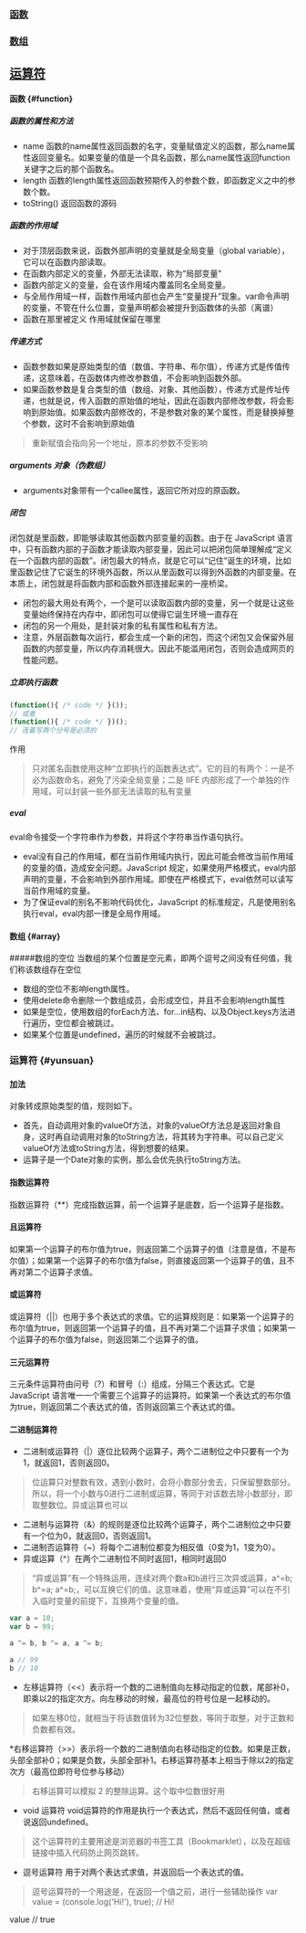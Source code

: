 

### [函数](#function)
### [数组](#array)
## [运算符](#yunsuan)


#### 函数 {#function}

##### 函数的属性和方法
* name
函数的name属性返回函数的名字，变量赋值定义的函数，那么name属性返回变量名。如果变量的值是一个具名函数，那么name属性返回function关键字之后的那个函数名。
* length
函数的length属性返回函数预期传入的参数个数，即函数定义之中的参数个数。
* toString()
返回函数的源码

##### 函数的作用域
* 对于顶层函数来说，函数外部声明的变量就是全局变量（global variable），它可以在函数内部读取。
* 在函数内部定义的变量，外部无法读取，称为“局部变量”
* 函数内部定义的变量，会在该作用域内覆盖同名全局变量。
* 与全局作用域一样，函数作用域内部也会产生“变量提升”现象。var命令声明的变量，不管在什么位置，变量声明都会被提升到函数体的头部（离谱）
* 函数在那里被定义 作用域就保留在哪里 

##### 传递方式
* 函数参数如果是原始类型的值（数值、字符串、布尔值），传递方式是传值传递，这意味着，在函数体内修改参数值，不会影响到函数外部。
* 如果函数参数是复合类型的值（数组、对象、其他函数），传递方式是传址传递，也就是说，传入函数的原始值的地址，因此在函数内部修改参数，将会影响到原始值。如果函数内部修改的，不是参数对象的某个属性，而是替换掉整个参数，这时不会影响到原始值
> 重新赋值会指向另一个地址，原本的参数不受影响

#####  arguments 对象（伪数组）
* arguments对象带有一个callee属性，返回它所对应的原函数。

##### 闭包
闭包就是里函数，即能够读取其他函数内部变量的函数。由于在 JavaScript 语言中，只有函数内部的子函数才能读取内部变量，因此可以把闭包简单理解成“定义在一个函数内部的函数”。闭包最大的特点，就是它可以“记住”诞生的环境，比如里函数记住了它诞生的环境外函数，所以从里函数可以得到外函数的内部变量。在本质上，闭包就是将函数内部和函数外部连接起来的一座桥梁。

* 闭包的最大用处有两个，一个是可以读取函数内部的变量，另一个就是让这些变量始终保持在内存中，即闭包可以使得它诞生环境一直存在
* 闭包的另一个用处，是封装对象的私有属性和私有方法。
* 注意，外层函数每次运行，都会生成一个新的闭包，而这个闭包又会保留外层函数的内部变量，所以内存消耗很大。因此不能滥用闭包，否则会造成网页的性能问题。

##### 立即执行函数
```javascript
(function(){ /* code */ }());
// 或者
(function(){ /* code */ })();
// 连着写两个分号是必须的
```
作用
>只对匿名函数使用这种“立即执行的函数表达式”。它的目的有两个：一是不必为函数命名，避免了污染全局变量；二是 IIFE 内部形成了一个单独的作用域，可以封装一些外部无法读取的私有变量

##### eval
eval命令接受一个字符串作为参数，并将这个字符串当作语句执行。
* eval没有自己的作用域，都在当前作用域内执行，因此可能会修改当前作用域的变量的值，造成安全问题。JavaScript 规定，如果使用严格模式，eval内部声明的变量，不会影响到外部作用域。即使在严格模式下，eval依然可以读写当前作用域的变量。
* 为了保证eval的别名不影响代码优化，JavaScript 的标准规定，凡是使用别名执行eval，eval内部一律是全局作用域。
#### 数组 {#array}

#####数组的空位
当数组的某个位置是空元素，即两个逗号之间没有任何值，我们称该数组存在空位
* 数组的空位不影响length属性。
* 使用delete命令删除一个数组成员，会形成空位，并且不会影响length属性
* 如果是空位，使用数组的forEach方法、for...in结构、以及Object.keys方法进行遍历，空位都会被跳过。
* 如果某个位置是undefined，遍历的时候就不会被跳过。
### 运算符 {#yunsuan}

#### 加法
对象转成原始类型的值，规则如下。
* 首先，自动调用对象的valueOf方法，对象的valueOf方法总是返回对象自身，这时再自动调用对象的toString方法，将其转为字符串。可以自己定义valueOf方法或toString方法，得到想要的结果。
* 运算子是一个Date对象的实例，那么会优先执行toString方法。

#### 指数运算符
指数运算符（**）完成指数运算，前一个运算子是底数，后一个运算子是指数。

#### 且运算符
如果第一个运算子的布尔值为true，则返回第二个运算子的值（注意是值，不是布尔值）；如果第一个运算子的布尔值为false，则直接返回第一个运算子的值，且不再对第二个运算子求值。

#### 或运算符
或运算符（||）也用于多个表达式的求值。它的运算规则是：如果第一个运算子的布尔值为true，则返回第一个运算子的值，且不再对第二个运算子求值；如果第一个运算子的布尔值为false，则返回第二个运算子的值。

#### 三元运算符
三元条件运算符由问号（?）和冒号（:）组成，分隔三个表达式。它是 JavaScript 语言唯一一个需要三个运算子的运算符。如果第一个表达式的布尔值为true，则返回第二个表达式的值，否则返回第三个表达式的值。

#### 二进制运算符
* 二进制或运算符（|）逐位比较两个运算子，两个二进制位之中只要有一个为1，就返回1，否则返回0。
>位运算只对整数有效，遇到小数时，会将小数部分舍去，只保留整数部分。所以，将一个小数与0进行二进制或运算，等同于对该数去除小数部分，即取整数位。异或运算也可以
* 二进制与运算符（&）的规则是逐位比较两个运算子，两个二进制位之中只要有一个位为0，就返回0，否则返回1。
* 二进制否运算符（~）将每个二进制位都变为相反值（0变为1，1变为0）。
* 异或运算（^）在两个二进制位不同时返回1，相同时返回0
>“异或运算”有一个特殊运用，连续对两个数a和b进行三次异或运算，a^=b; b^=a; a^=b;，可以互换它们的值。这意味着，使用“异或运算”可以在不引入临时变量的前提下，互换两个变量的值。

```javascript
var a = 10;
var b = 99;

a ^= b, b ^= a, a ^= b;

a // 99
b // 10
```
* 左移运算符（<<）表示将一个数的二进制值向左移动指定的位数，尾部补0，即乘以2的指定次方。向左移动的时候，最高位的符号位是一起移动的。
>如果左移0位，就相当于将该数值转为32位整数，等同于取整，对于正数和负数都有效。

*右移运算符（>>）表示将一个数的二进制值向右移动指定的位数。如果是正数，头部全部补0；如果是负数，头部全部补1。右移运算符基本上相当于除以2的指定次方（最高位即符号位参与移动）
>右移运算可以模拟 2 的整除运算。这个取中位数很好用

* void 运算符
void运算符的作用是执行一个表达式，然后不返回任何值，或者说返回undefined。
>这个运算符的主要用途是浏览器的书签工具（Bookmarklet），以及在超级链接中插入代码防止网页跳转。

* 逗号运算符
用于对两个表达式求值，并返回后一个表达式的值。
>逗号运算符的一个用途是，在返回一个值之前，进行一些辅助操作
var value = (console.log('Hi!'), true);
// Hi!

value // true